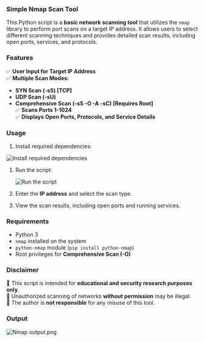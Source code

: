 ### Simple Nmap Scan Tool

This Python script is a **basic network scanning tool** that utilizes the `nmap` library to perform port scans on a target IP address. It allows users to select different scanning techniques and provides detailed scan results, including open ports, services, and protocols.  


### Features 
✅ **User Input for Target IP Address**  
✅ **Multiple Scan Modes:**  
   - **SYN Scan (-sS) [TCP]**  
   - **UDP Scan (-sU)**  
   - **Comprehensive Scan (-sS -O -A -sC) [Requires Root]**  
✅ **Scans Ports 1-1024**  
✅ **Displays Open Ports, Protocols, and Service Details**  

### Usage 
1. Install required dependencies:  

![Install required dependencies](images/Install_required_dependencies.png)
   
1. Run the script:
   
   ![Run the script](images/Run_the_script.png)
   
4. Enter the **IP address** and select the scan type.  
5. View the scan results, including open ports and running services. 

### Requirements
- Python 3  
- `nmap` installed on the system  
- `python-nmap` module (`pip install python-nmap`)  
- Root privileges for **Comprehensive Scan (-O)**  

### Disclaimer
🔹 This script is intended for **educational and security research purposes only**.  
🔹 Unauthorized scanning of networks **without permission** may be illegal.  
🔹 The author is **not responsible** for any misuse of this tool.  

### **Output**

![Nmap output.png](images/nmap_output.png)

